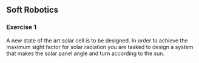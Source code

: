 ## Soft Robotics

### Exercise 1

A new state of the art solar cell is to be designed. In order to achieve the maximum sight factor for solar radiation you are tasked to design a system that makes the solar panel angle and turn according to the sun.
